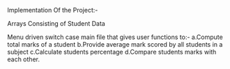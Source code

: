 Implementation Of the Project:-

Arrays Consisting of Student Data

Menu driven switch case main file that gives user functions to:-
a.Compute total marks of a student
b.Provide average mark scored by all students in a subject
c.Calculate students percentage
d.Compare students marks with each other.

